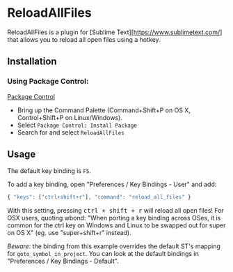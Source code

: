 # ReloadAllFiles

ReloadAllFiles is a plugin for [Sublime Text][https://www.sublimetext.com/] that allows you to reload all open files using a hotkey.

## Installation

### Using Package Control:

[Package Control](https://packagecontrol.io/installation)

* Bring up the Command Palette (Command+Shift+P on OS X, Control+Shift+P on Linux/Windows).
* Select `Package Control: Install Package`
* Search for and select `ReloadAllFiles`

## Usage

The default key binding is `F5`.

To add a key binding, open "Preferences / Key Bindings - User" and add:

``` js
{ "keys": ["ctrl+shift+r"], "command": "reload_all_files" }
```

With this setting, pressing <kbd>ctrl + shift + r</kbd> will reload all open files! For OSX users, quoting wbond:
"When porting a key binding across OSes, it is common for the ctrl key on
Windows and Linux to be swapped out for super on OS X"
(eg. use "super+shift+r" instead).

*Beware*: the binding from this example overrides the default ST's mapping
for `goto_symbol_in_project`. You can look at the default bindings in
"Preferences / Key Bindings - Default".
